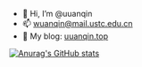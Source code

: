 - 👋 Hi, I’m @uuanqin
- 📫 wuanqin@mail.ustc.edu.cn
- 🔗 My blog: [uuanqin.top](https://uuanqin.top/)

[![Anurag's GitHub stats](https://github-readme-stats.vercel.app/api?username=uuanqin)](https://github.com/anuraghazra/github-readme-stats)


<!---
uuanqin/uuanqin is a ✨ special ✨ repository because its `README.md` (this file) appears on your GitHub profile.
You can click the Preview link to take a look at your changes.
--->
